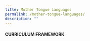 ```yaml
---
title: Mother Tongue Languages
permalink: /mother-tongue-languages/
description: ""
---
```

<h4>CURRICULUM FRAMEWORK</h4>